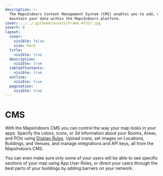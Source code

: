 ```yaml
---
description: >-
  The MapsIndoors Content Management System (CMS) enables you to add, edit, and
  maintain your data within the MapsIndoors platform.
cover: ../../.gitbook/assets/Frame 47317.jpg
coverY: 0
layout:
  cover:
    visible: false
    size: hero
  title:
    visible: true
  description:
    visible: true
  tableOfContents:
    visible: true
  outline:
    visible: true
  pagination:
    visible: true
---
```


# CMS

With the MapsIndoors CMS you can control the way your map looks in your apps. Specify the colors, icons, or 3d information about your Rooms, Areas, and POIs using [Display Rules](display-rules.md). Upload icons, set images on Locations, Buildings, and Venues, and manage integrations and API keys, all from the MapsIndoors CMS.

You can even make sure only some of your users will be able to see specific sections of your map using App User Roles, or direct your users through the best parts of your buildings by adding barriers on your network.
